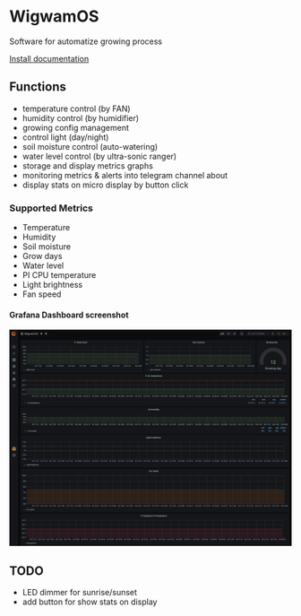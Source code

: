 # WigwamOS

Software for automatize growing process

[Install documentation](./INSTALL.md)

## Functions

* temperature control (by FAN)
* humidity control (by humidifier)
* growing config management
* control light (day/night)
* soil moisture control (auto-watering)
* water level control (by ultra-sonic ranger)
* storage and display metrics graphs
* monitoring metrics & alerts into telegram channel about
* display stats on micro display by button click

### Supported Metrics

* Temperature
* Humidity
* Soil moisture
* Grow days
* Water level
* PI CPU temperature
* Light brightness
* Fan speed

#### Grafana Dashboard screenshot

![grafana dashboard](./data/screenshots/grafana-dashboard.png)

## TODO
* LED dimmer for sunrise/sunset
* add button for show stats on display